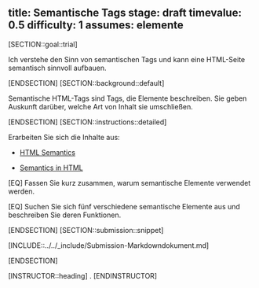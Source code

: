 title: Semantische Tags
stage: draft
timevalue: 0.5
difficulty: 1
assumes: elemente
---
[SECTION::goal::trial]

Ich verstehe den Sinn von semantischen Tags und kann eine HTML-Seite semantisch sinnvoll aufbauen.

[ENDSECTION]
[SECTION::background::default]

Semantische HTML-Tags sind Tags, die Elemente beschreiben. Sie geben Auskunft darüber, welche Art von Inhalt sie umschließen.

[ENDSECTION]
[SECTION::instructions::detailed]

Erarbeiten Sie sich die Inhalte aus:

* [HTML Semantics](https://www.w3schools.com/html/html5_semantic_elements.asp)

* [Semantics in HTML](https://developer.mozilla.org/en-US/docs/Glossary/Semantics#semantics_in_html)

[EQ] Fassen Sie kurz zusammen, warum semantische Elemente verwendet werden.

[EQ] Suchen Sie sich fünf verschiedene semantische Elemente aus und beschreiben Sie deren Funktionen.

[ENDSECTION]
[SECTION::submission::snippet]

[INCLUDE::../../_include/Submission-Markdowndokument.md]

[ENDSECTION]

[INSTRUCTOR::heading]
.
[ENDINSTRUCTOR]
